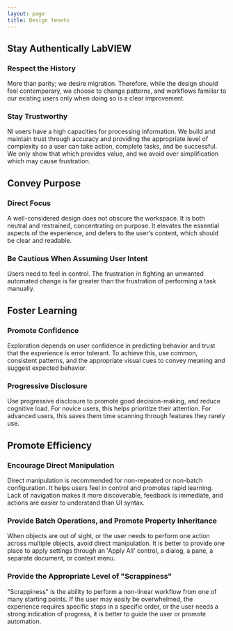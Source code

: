 ```yaml
---
layout: page
title: Design tenets
---
```


<div id="tenets">
  <div class="right tenet">
    <div class="words">
      <h2>Stay Authentically LabVIEW</h2>  
      <h3>Respect the History</h3>  
      <p>More than parity; we desire migration. Therefore, while the design should feel contemporary, we choose to change patterns, and workflows familiar to our existing users only when doing so is a clear improvement.</p>
      <h3>Stay Trustworthy</h3>  
      <p>NI users have a high capacities for processing information. We build and maintain trust through accuracy and providing the appropriate level of complexity so a user can take action, complete tasks, and be successful. We only show that which provides value, and we avoid over simplification which may cause frustration.</p>
    </div>  
  </div>

<div class="right tenet"> 
  <div class="words">
  <h2>Convey Purpose</h2>  
  <h3>Direct Focus</h3>
  <p>A well-considered design does not obscure the workspace. It is both neutral and restrained, concentrating on purpose. It elevates the essential aspects of the experience, and defers to the user’s content, which should be clear and readable.</p>  
  <h3>Be Cautious When Assuming User Intent</h3>
  <p>Users need to feel in control. The frustration in fighting an unwanted automated change is far greater than the frustration of performing a task manually.</p>
  </div>
</div>

<div class="right tenet">
  <div class="words">
  <h2>Foster Learning</h2>  
  <h3>Promote Confidence</h3>
  <p>Exploration depends on user confidence in predicting behavior and trust that the experience is error tolerant. To achieve this, use common, consistent patterns, and the appropriate visual cues to convey meaning and suggest expected behavior.</p>  
  <h3>Progressive Disclosure</h3>
  <p>Use progressive disclosure to promote good decision-making, and reduce cognitive load. For novice users, this helps prioritize their attention. For advanced users, this saves them time scanning through features they rarely use.</p>
  </div>
</div>

<div class="right tenet"> 
  <div class="words">
  <h2>Promote Efficiency</h2>  
  <h3>Encourage Direct Manipulation</h3>
  <p>Direct manipulation is recommended for non-repeated or non-batch configuration. It helps users feel in control and promotes rapid learning. Lack of navigation makes it more discoverable, feedback is immediate, and actions are easier to understand than UI syntax.</p>  
  <h3>Provide Batch Operations, and Promote Property Inheritance</h3>
  <p>When objects are out of sight, or the user needs to perform one action across multiple objects, avoid direct manipulation. It is better to provide one place to apply settings through an 'Apply All' control, a dialog, a pane, a separate document, or context menu.</p>
  <h3>Provide the Appropriate Level of "Scrappiness"</h3>
  <p>"Scrappiness" is the ability to perform a non-linear workflow from one of many starting points. If the user may easily be overwhelmed, the experience requires specific steps in a specific order, or the user needs a strong indication of progress, it is better to guide the user or promote automation.</p>
  </div>
</div>

</div>